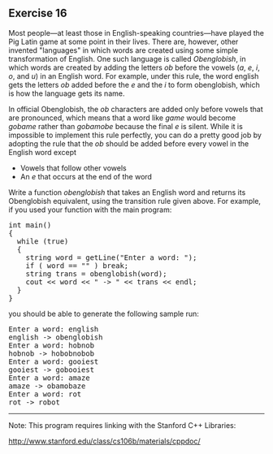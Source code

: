 Exercise 16
----------- 

Most people—at least those in English-speaking countries—have played the Pig Latin game  at  some  point  in  their  lives. There  are,  however,  other invented "languages" in which words are created using some simple transformation of English.  One such language is called *Obenglobish*, in which words are created by adding the letters *ob* before the  vowels  (*a*, *e*, *i*, *o*, and *u*) in an English word.  For example, under this rule, the word english  gets the letters *ob* added before the *e* and the *i* to form obenglobish, which is how the language gets its name.

In official Obenglobish,  the *ob* characters are added only before vowels that are pronounced, which means that a word like *game* would become *gobame* rather than *gobamobe* because the final *e* is silent.  While it is impossible to implement this rule perfectly, you can do a pretty good job by adopting the rule that the *ob* should be added before every vowel in the English word except

* Vowels that follow other vowels
* An *e* that occurs at the end of the word

Write a function *obenglobish* that takes an English word and returns its Obenglobish equivalent, using the transition rule given above. For example, if you used your function with the main program:

<pre>
int main()
{
  while (true) 
  {
    string word = getLine("Enter a word: ");
    if ( word == "" ) break;
    string trans = obenglobish(word);
    cout << word << " -> " << trans << endl;
  }
}
</pre>

you should be able to generate the following sample run:

<pre>
Enter a word: english
english -> obenglobish
Enter a word: hobnob
hobnob -> hobobnobob
Enter a word: gooiest
gooiest -> gobooiest
Enter a word: amaze
amaze -> obamobaze
Enter a word: rot
rot -> robot
</pre>

---

Note: This program requires linking with the Stanford C++ Libraries:

http://www.stanford.edu/class/cs106b/materials/cppdoc/